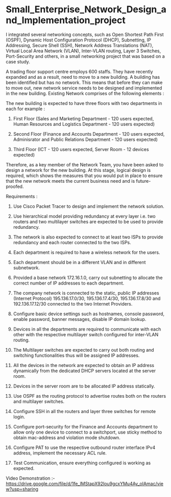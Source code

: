 # Small_Enterprise_Network_Design_and_Implementation_project



I integrated several networking concepts, such as Open Shortest Path First (OSPF), Dynamic Host Configuration Protocol (DHCP), Subnetting, IP Addressing, Secure Shell (SSH), Network Address Translations (NAT), Virtual Local Area Network (VLAN), Inter-VLAN routing, Layer 3 Switches, Port-Security and others, in a small networking project that was based on a case study.




A trading floor support centre employs 600 staffs. They have recently expanded and as a result, need to move to a new building. A building has been identified but has no network. This means that before they can make to move out, new network service needs to be designed and implemented in the new building. Existing Network comprises of the following elements :





The new building is expected to have three floors with two departments in each for example :





1) First Floor (Sales and Marketing Department - 120 users expected, Human Resources and Logistics Department - 120 users expected)




2) Second Floor (Finance and Accounts Department - 120 users expected, Adminisrator and Public Relations Department - 120 users expected)





3) Third Floor (ICT - 120 users expected, Server Room - 12 devices expected)





Therefore, as a key member of the Network Team, you have been asked to design a network for the new building. At this stage, logical design is required, which shows the measures that you would put in place to ensure that the new network meets the current business need and is future-proofed.





Requirements :





1) Use Cisco Packet Tracer to design and implement the network solution.





2) Use hierarchical model providing redundancy at every layer i.e. two routers and two multilayer switches are expected to be used to provide redundancy.





3) The network is also expected to connect to at least two ISPs to provide redundancy and each router connected to the two ISPs.





4) Each department is required to have a wireless network for the users.





5) Each department should be in a different VLAN and in different subnetwork.





6) Provided a base network 172.16.1.0, carry out subnetting to allocate the correct number of IP addresses to each department.





7) The company network is connected to the static, public IP addresses (Internet  Protocol) 195.136.17.0/30, 195.136.17.4/30, 195.136.17.8/30 and 192.136.17.12/30 connected to the two Internet Providers.





8) Configure basic device settings such as hostnames, console password, enable password, banner messages, disable IP domain lookup.





9) Devices in all the departments are required to communicate with each other with the respective multilayer switch configured for inter-VLAN routing.





10) The Multilayer switches are expected to carry out both routing and switching functionalities thus will be assigned IP addresses.





11) All the devices in the network are expected to obtain an IP address dynamically from the dedicated DHCP servers located at the server room.





12) Devices in the server room are to be allocated IP address statically.







13) Use OSPF as the routing protocol to advertise routes both on the routers and multilayer switches.





14) Configure SSH in all the routers and layer three switches for remote login.





15) Configure port-security for the Finance and Accounts department to allow only one device to connect to a switchport, use sticky method to obtain mac-address and violation mode shutdown.







16) Configure PAT to use the respective outbound router interface IPv4 address, implement the necessary ACL rule.









17) Test Communication, ensure everything configured is working as expected.





Video Demonstration :- https://drive.google.com/file/d/1fe_lMStapX92Iou9gcxYMu4Ay_oIAmac/view?usp=sharing
